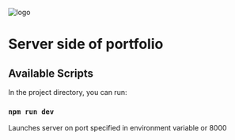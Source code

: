 ![logo](https://charlesmiller.dev/assets/introLogoDark.png)

# Server side of portfolio

## Available Scripts

In the project directory, you can run:

### `npm run dev`

Launches server on port specified in environment variable or 8000
